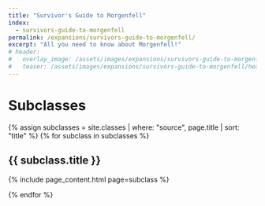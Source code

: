 ```yaml
---
title: "Survivor's Guide to Morgenfell"
index:
  - survivors-guide-to-morgenfell
permalink: /expansions/survivors-guide-to-morgenfell/
excerpt: "All you need to know about Morgenfell!"
# header:
#   overlay_image: /assets/images/expansions/survivors-guide-to-morgenfell/header.png
#   teaser: /assets/images/expansions/survivors-guide-to-morgenfell/header.jpg
---
```


# Subclasses
{% assign subclasses = site.classes | where: "source", page.title | sort: "title" %}
{% for subclass in subclasses %}

  <h2>{{ subclass.title }}</h2>

  {% include page_content.html page=subclass %}

{% endfor %}
